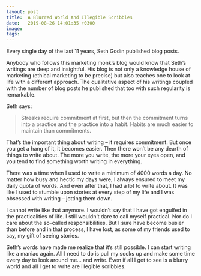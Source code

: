 ```yaml
---
layout: post
title:  A Blurred World And Illegible Scribbles
date:   2019-08-26 14:01:35 +0300
image:  
tags:   
---
```


Every single day of the last 11 years, Seth Godin published blog posts.

Anybody who follows this marketing monk’s blog would know that Seth’s writings are deep and insightful. His blog is not only a knowledge house of marketing (ethical marketing to be precise) but also teaches one to look at life with a different approach. The qualitative aspect of his writings coupled with the number of blog posts he published that too with such regularity is remarkable.

Seth says:

> Streaks require commitment at first, but then the commitment turns into a practice and the practice into a habit. Habits are much easier to maintain than commitments.

That’s the important thing about writing – it requires commitment. But once you get a hang of it, it becomes easier. Then there won’t be any dearth of things to write about. The more you write, the more your eyes open, and you tend to find something worth writing in everything.

There was a time when I used to write a minimum of 4000 words a day. No matter how busy and hectic my days were, I always ensured to meet my daily quota of words. And even after that, I had a lot to write about. It was like I used to stumble upon stories at every step of my life and I was obsessed with writing – jotting them down.

I cannot write like that anymore. I wouldn’t say that I have got engulfed in the practicalities of life. I still wouldn’t dare to call myself practical. Nor do I care about the so-called responsibilities. But I sure have become busier than before and in that process, I have lost, as some of my friends used to say, my gift of seeing stories.

Seth’s words have made me realize that it’s still possible. I can start writing like a maniac again. All I need to do is pull my socks up and make some time every day to look around me… and write. Even if all I get to see is a blurry world and all I get to write are illegible scribbles.